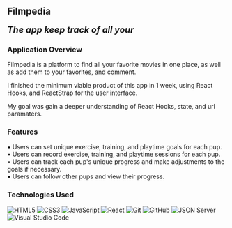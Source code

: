 ## Filmpedia

<b style="font-size: 20px;"><i>The app keep track of all your </i></b>

### Application Overview

Filmpedia is a platform to find all your favorite movies in one place, as well as add them to your favorites, and comment.

I finished the minimum viable product of this app in 1 week, using React Hooks, and ReactStrap for the user interface. 

My goal was gain a deeper understanding of React Hooks, state, and url paramaters. 



### Features

<p>
• Users can set unique exercise, training, and playtime goals for each pup.<br>
• Users can record exercise, training, and playtime sessions for each pup.<br>
• Users can track each pup's unique progress and make adjustments to the goals if necessary.<br>• Users can follow other pups and view their progress.
</p>

### Technologies Used

![HTML5](https://img.shields.io/badge/html5%20-%23E34F26.svg?&style=for-the-badge&logo=html5&logoColor=white) ![CSS3](https://img.shields.io/badge/css3%20-%231572B6.svg?&style=for-the-badge&logo=css3&logoColor=white) ![JavaScript](https://img.shields.io/badge/javascript%20-%23323330.svg?&style=for-the-badge&logo=javascript&logoColor=%23F7DF1E) ![React](https://img.shields.io/badge/react%20-%2320232a.svg?&style=for-the-badge&logo=react&logoColor=%2361DAFB) ![Git](https://img.shields.io/badge/git%20-%23F05033.svg?&style=for-the-badge&logo=git&logoColor=white) ![GitHub](https://img.shields.io/badge/github%20-%23121011.svg?&style=for-the-badge&logo=github&logoColor=white) ![JSON Server](https://img.shields.io/badge/JSON_Server%20-%232a2e2a.svg?&style=for-the-badge&logo=JSON&logoColor=white) ![Visual Studio Code](https://img.shields.io/badge/VSCode%20-%23007ACC.svg?&style=for-the-badge&logo=visual-studio-code&logoColor=white)



